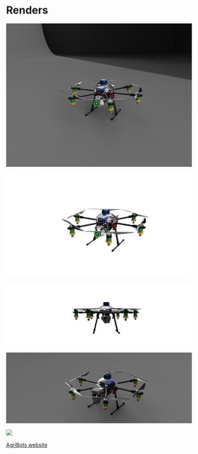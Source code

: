 # Renders

![](https://raw.githubusercontent.com/CALPARDO/AgriFLY-CAD/main/Renders/20021-000-01_frame-assembly_2021-Apr-12_08-55-23PM-000_CustomizedView24542129760.png)

![](https://raw.githubusercontent.com/CALPARDO/AgriFLY-CAD/main/Renders/20021-000-01_frame-assembly_2021-Apr-12_09-05-52PM-000_CustomizedView40380091112.png)

![](https://raw.githubusercontent.com/CALPARDO/AgriFLY-CAD/main/Renders/20021-000-01_frame-assembly_2021-Apr-12_10-02-43PM-000_CustomizedView5206211729.png)

![](https://raw.githubusercontent.com/CALPARDO/AgriFLY-CAD/main/Renders/20021-000-01_frame-assembly_2021-Apr-12_10-06-32PM-000_CustomizedView20750030815.png)

![](https://raw.githubusercontent.com/CALPARDO/AgriFLY-CAD/main/Renders/20021-000-01_frame-assembly_2021-Apr-12_10-10-40PM-000_CustomizedView23594800524.png)

[AgriBots website](https://agribots.ga)
